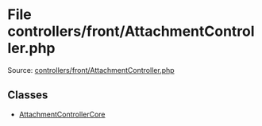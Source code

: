 File controllers/front/AttachmentController.php
=========

Source: [controllers/front/AttachmentController.php](https://github.com/PrestaShop/PrestaShop/blob/1.6.0.1/controllers/front/AttachmentController.php)


Classes
-------

* [AttachmentControllerCore](class.AttachmentControllerCore.md)

